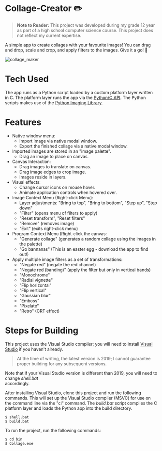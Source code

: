 
# Collage-Creator ✏️

> **Note to Reader:** This project was developed during my grade 12 year as part
> of a high school computer science course. This project does not reflect my
> current expertise.

A simple app to create collages with your favourite images! You can drag and
drop, scale and crop, and apply filters to the images. Give it a go! 🙌

![collage_maker](https://user-images.githubusercontent.com/38915815/156572491-5004f58b-4c68-4b2c-9f0b-6fa0f91a72ac.PNG)

# Tech Used

The app runs as a Python script loaded by a custom platform layer written in C.
The platform layer runs the app via the <a
href="https://docs.python.org/3/c-api/index.html">Python/C API</a>. The Python
scripts makes use of the <a
href="https://pillow.readthedocs.io/en/stable/index.html">Python Imaging
Library</a>.

# Features

- Native window menu:
    - Import image via native modal window.
    - Export the finished collage via a native modal window.
- Imported images are stored in an "image palette".
    - Drag an image to place on canvas.
- Canvas Interaction:
    - Drag images to translate on canvas.
    - Drag image edges to crop image.
    - Images reside in layers.
- Visual effects:
    - Change cursor icons on mouse hover.
    - Animate application controls when hovered over.
- Image Context Menu (Right-click Menu):
    - Layer adjustments: "Bring to top", "Bring to bottom", "Step up", "Step down"
    - "Filter" (opens menu of filters to apply)
    - "Reset transform", "Reset filters"
    - "Remove" (removes image)
    - "Exit" (exits right-click menu)
- Program Context Menu (Right-click the canvas:
    - "Generate collage" (generates a random collage using the images in the palette)
    - "Go bannanas" (This is an easter egg - download the app to find out!)    
- Apply multiple image filters as a set of transformations:
    - "Negate red" (negate the red channel)
    - "Negate red (banding)" (apply the filter but only in vertical bands)
    - "Monochrome"
    - "Radial vignette"
    - "Flip horizontal"
    - "Flip vertical"
    - "Gaussian blur"
    - "Emboss"
    - "Pixelate"
    - "Retro" (CRT effect)

# Steps for Building

This project uses the Visual Studio compiler; you will need to install <a
href="https://visualstudio.microsoft.com/vs/">Visual Studio</a> if you haven't
already. 

> At the time of writing, the latest version is 2019; I cannot guarantee
proper building for any subsequent versions. 

Note that if your Visual Studio version is different than 2019, you will need to
change *shell.bat*  
accordingly.

After installing Visual Studio, clone this project and run the following
commands. This will set up the Visual Studio compiler (MSVC) for use on the
command line via the "cl" command. The *build.bat* script compiles the C
platform layer and loads the Python app into the build directory.

```
$ shell.bat
$ build.bat
```

To run the project, run the following commands:

```
$ cd bin
$ Collage.exe
```
